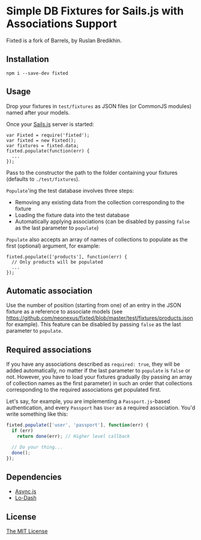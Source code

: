 # Simple DB Fixtures for Sails.js with Associations Support
Fixted is a fork of Barrels, by Ruslan Bredikhin. 


## Installation

`npm i --save-dev fixted`

## Usage

Drop your fixtures in `test/fixtures` as JSON files (or CommonJS modules) named after your models.

Once your [Sails.js](http://sailsjs.org/) server is started:

    var Fixted = require('fixted');
    var fixted = new Fixted();
    var fixtures = fixted.data;
    fixted.populate(function(err) {
      ...
    });

Pass to the constructor the path to the folder containing your fixtures
(defaults to `./test/fixtures`).

`Populate`'ing the test database involves three steps:

* Removing any existing data from the collection corresponding to the fixture
* Loading the fixture data into the test database
* Automatically applying associations (can be disabled by passing `false` as
  the last parameter to `populate`)

`Populate` also accepts an array of names of collections to populate as
the first (optional) argument, for example:

    fixted.populate(['products'], function(err) {
      // Only products will be populated
      ...
    });

## Automatic association

Use the number of position (starting from one) of an entry in the JSON fixture
as a reference to associate models (see
https://github.com/neonexus/fixted/blob/master/test/fixtures/products.json
for example). This feature can be disabled by passing `false` as the last
parameter to `populate`.

## Required associations

If you have any associations described as `required: true`, they will be
added automatically, no matter if the last parameter to `populate` is `false`
or not. However, you have to load your fixtures gradually (by passing an array
of collection names as the first parameter) in such an order that collections
corresponding to the required associations get populated first.

Let's say, for example, you are implementing a `Passport.js`-based
authentication, and every `Passport` has `User` as a required association. You'd
write something like this:

```javascript
fixted.populate(['user', 'passport'], function(err) {
  if (err)
    return done(err); // Higher level callback

  // Do your thing...
  done();
});
```

## Dependencies

* [Async.js](https://github.com/caolan/async)
* [Lo-Dash](http://lodash.com/)

## License

[The MIT License](http://opensource.org/licenses/MIT)
